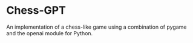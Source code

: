 # Chess-GPT
An implementation of a chess-like game using a combination of pygame and the openai module for Python.